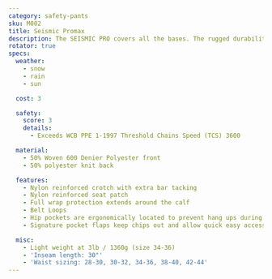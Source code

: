 ```yaml
---
category: safety-pants
sku: M002
title: Seismic Promax
description: The SEISMIC PRO covers all the bases. The rugged durability of the Rigger Pro with 4100 TCS protection and full wrap backpad. This product was design inconjuntion with indusry professionals for seismic slashing in the oil and gas industry. Top of line function and protection.
rotator: true
specs:
  weather:
    - snow
    - rain
    - sun

  cost: 3

  safety:
    score: 3
    details:
      - Exceeds WCB PPE 1-1997 Threshold Chains Speed (TCS) 3600

  material:
    - 50% Woven 600 Denier Polyester front
    - 50% polyester knit back

  features:
    - Nylon reinforced crotch with extra bar tacking
    - Nylon reinforced seat patch
    - Full wrap protection extends around the calf
    - Belt Loops
    - Hip pockets are ergonomically located to prevent hang ups during cutting and bending
    - Signature pocket flaps keep chips out and allow quick easy access

  misc:
    - Light weight at 3lb / 1360g (size 34-36)
    - 'Inseam length: 30"'
    - 'Waist sizing: 28-30, 30-32, 34-36, 38-40, 42-44'
---
```

